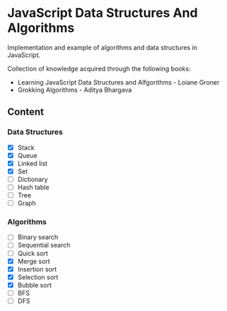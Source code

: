 # JavaScript Data Structures And Algorithms

Implementation and example of algorithms and data structures in JavaScript.

Collection of knowledge acquired through the following books:

- Learning JavaScript Data Structures and Alfgorithms - Loiane Groner
- Grokking Algorithms - Aditya Bhargava

## Content

### Data Structures

- [x] Stack
- [x] Queue
- [x] Linked list
- [x] Set
- [ ] Dictionary
- [ ] Hash table
- [ ] Tree
- [ ] Graph

### Algorithms

- [ ] Binary search
- [ ] Sequential search
- [ ] Quick sort
- [x] Merge sort
- [x] Insertion sort
- [x] Selection sort
- [x] Bubble sort
- [ ] BFS
- [ ] DFS